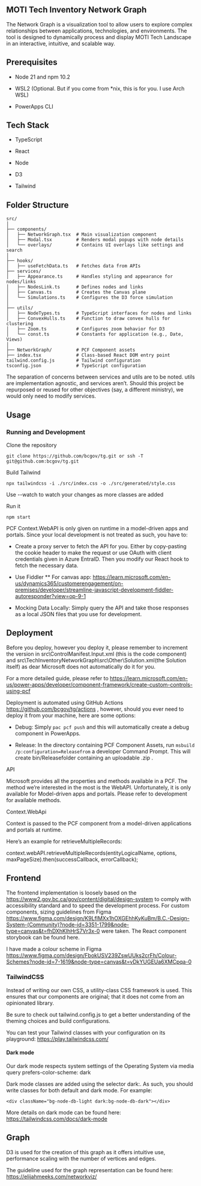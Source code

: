 ## MOTI Tech Inventory Network Graph

The Network Graph is a visualization tool to allow users to explore complex relationships between applications, technologies, and environments. The tool is designed to dynamically process and display MOTI Tech Landscape in an interactive, intuitive, and scalable way.

## Prerequisites

- Node 21 and npm 10.2

- WSL2 (Optional. But if you come from \*nix, this is for you. I use Arch WSL)

- PowerApps CLI

## Tech Stack

- TypeScript

- React

- Node

- D3

- Tailwind

## Folder Structure

```
src/
│
├── components/
│   ├── NetworkGraph.tsx  # Main visualization component
│   ├── Modal.tsx         # Renders modal popups with node details
│   └── overlays/         # Contains UI overlays like settings and search
│
├── hooks/
│   ├── useFetchData.ts   # Fetches data from APIs
├── services/
│   ├── Appearance.ts     # Handles styling and appearance for nodes/links
│   ├── NodesLink.ts      # Defines nodes and links
│   ├── Canvas.ts         # Creates the Canvas plane
│   └── Simulations.ts    # Configures the D3 force simulation
│
├── utils/
│   ├── NodeTypes.ts      # TypeScript interfaces for nodes and links
│   ├── ConvexHulls.ts    # Function to draw convex hulls for clustering
│   ├── Zoom.ts           # Configures zoom behavior for D3
│   └── const.ts          # Constants for application (e.g., Date, Views)
│
├── NetworkGraph/         # PCF Component assets
├── index.tsx             # Class-based React DOM entry point
tailwind.config.js        # Tailwind configuration
tsconfig.json             # TypeScript configuration
```

The separation of concerns between services and utils are to be noted. utils are implementation agnostic, and services aren’t. Should this project be repurposed or reused for other objectives (say, a different ministry), we would only need to modify services.

## Usage

### Running and Development

Clone the repository

```
git clone https://github.com/bcgov/tg.git or ssh -T git@github.com:bcgov/tg.git
```

Build Tailwind

```
npx tailwindcss -i ./src/index.css -o ./src/generated/style.css
```

Use --watch to watch your changes as more classes are added

Run it

```
npm start
```

PCF Context.WebAPI is only given on runtime in a model-driven apps and portals. Since your local development is not treated as such, you have to:

- Create a proxy server to fetch the API for you. Either by copy-pasting the cookie header to make the request or use OAuth with client credentials given in Azure EntraID. Then you modify our React hook to fetch the necessary data.

- Use Fiddler
  \*\* For canvas app: https://learn.microsoft.com/en-us/dynamics365/customerengagement/on-premises/developer/streamline-javascript-development-fiddler-autoresponder?view=op-9-1

- Mocking Data Locally: Simply query the API and take those responses as a local JSON files that you use for development.

## Deployment

Before you deploy, however you deploy it, please remember to increment the version in src\ControlManifest.Input.xml (this is the code component) and src\TechInventoryNetworkGraph\src\Other\Solution.xml(the Solution itself) as dear Microsoft does not automatically do it for you.

For a more detailed guide, please refer to https://learn.microsoft.com/en-us/power-apps/developer/component-framework/create-custom-controls-using-pcf

Deployment is automated using GitHub Actions https://github.com/bcgov/tg/actions , however, should you ever need to deploy it from your machine, here are some options:

- Debug: Simply `pac pcf push` and this will automatically create a debug component in PowerApps.

- Release: In the directory containing PCF Component Assets, run `msbuild /p:configuration=Releasefrom` a developer Command Prompt. This will create bin/Releasefolder containing an uploadable .zip .

API

Microsoft provides all the properties and methods available in a PCF. The method we’re interested in the most is the WebAPI. Unfortunately, it is only available for Model-driven apps and portals. Please refer to development for available methods.

Context.WebApi

Context is passed to the PCF component from a model-driven applications and portals at runtime.

Here’s an example for retrieveMultipleRecords:

context.webAPI.retrieveMultipleRecords(entityLogicalName, options, maxPageSize).then(successCallback, errorCallback);

## Frontend

The frontend implementation is loosely based on the https://www2.gov.bc.ca/gov/content/digital/design-system to comply with accessibility standard and to speed the development process. For custom components, sizing guidelines from Figma https://www.figma.com/design/K9LflMXx1hOXGEhhKyKuBm/B.C.-Design-System-(Community)?node-id=3351-1799&node-type=canvas&t=fhDXhKlhHrS7Vr3x-0 were taken. The React component storybook can be found here.

I have made a colour scheme in Figma https://www.figma.com/design/FbokUSV239ZswUUks2crFh/Colour-Schemes?node-id=7-1619&node-type=canvas&t=vDkYUGEUa6XMCpqa-0

### TailwindCSS

Instead of writing our own CSS, a utility-class CSS framework is used. This ensures that our components are original; that it does not come from an opinionated library.

Be sure to check out tailwind.config.js to get a better understanding of the theming choices and build configurations.

You can test your Tailwind classes with your configuration on its playground: https://play.tailwindcss.com/

#### Dark mode

Our dark mode respects system settings of the Operating System via media query prefers-color-scheme: dark

Dark mode classes are added using the selector dark:. As such, you should write classes for both default and dark mode. For example:

```
<div className="bg-node-db-light dark:bg-node-db-dark"></div>
```

More details on dark mode can be found here: https://tailwindcss.com/docs/dark-mode

## Graph

D3 is used for the creation of this graph as it offers intuitive use, performance scaling with the number of vertices and edges.

The guideline used for the graph representation can be found here: https://elijahmeeks.com/networkviz/
